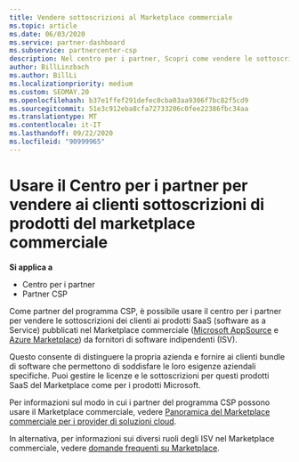 ```yaml
---
title: Vendere sottoscrizioni al Marketplace commerciale
ms.topic: article
ms.date: 06/03/2020
ms.service: partner-dashboard
ms.subservice: partnercenter-csp
description: Nel centro per i partner, Scopri come vendere le sottoscrizioni dei clienti ai prodotti SaaS pubblicati nel Marketplace commerciale da fornitori di software indipendenti (ISV).
author: BillLinzbach
ms.author: BillLi
ms.localizationpriority: medium
ms.custom: SEOMAY.20
ms.openlocfilehash: b37e1ffef291defec0cba03aa9306f7bc82f5cd9
ms.sourcegitcommit: 51e3c912eba8cfa72733206c0fee22386fbc34aa
ms.translationtype: MT
ms.contentlocale: it-IT
ms.lasthandoff: 09/22/2020
ms.locfileid: "90999965"
---
```

# <a name="use-partner-center-to-sell-customers-subscriptions-to-commercial-marketplace-products"></a>Usare il Centro per i partner per vendere ai clienti sottoscrizioni di prodotti del marketplace commerciale

**Si applica a**

- Centro per i partner
- Partner CSP

Come partner del programma CSP, è possibile usare il centro per i partner per vendere le sottoscrizioni dei clienti ai prodotti SaaS (software as a Service) pubblicati nel Marketplace commerciale ([Microsoft AppSource](https://appsource.microsoft.com/) e [Azure Marketplace](https://azuremarketplace.microsoft.com/)) da fornitori di software indipendenti (ISV).

Questo consente di distinguere la propria azienda e fornire ai clienti bundle di software che permettono di soddisfare le loro esigenze aziendali specifiche. Puoi gestire le licenze e le sottoscrizioni per questi prodotti SaaS del Marketplace come per i prodotti Microsoft.

Per informazioni sul modo in cui i partner del programma CSP possono usare il Marketplace commerciale, vedere [Panoramica del Marketplace commerciale per i provider di soluzioni cloud](csp-commercial-marketplace-overview.md).

In alternativa, per informazioni sui diversi ruoli degli ISV nel Marketplace commerciale, vedere [domande frequenti su Marketplace](/azure/marketplace/marketplace-faq-publisher-guide).